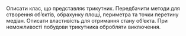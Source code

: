Описати клас, що представляє трикутник. Передбачити методи для
створення об’єктів, обрахунку площі, периметра та точки перетину медіан.
Описати властивість для отримання стану об’єкта. При неможливості побудови
трикутника обробляти виключення.
